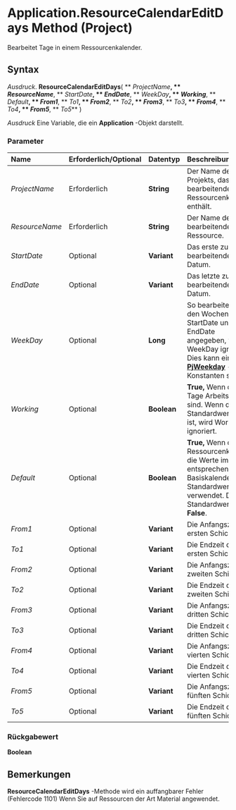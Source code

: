 
# Application.ResourceCalendarEditDays Method (Project)

Bearbeitet Tage in einem Ressourcenkalender.


## Syntax

 _Ausdruck_. **ResourceCalendarEditDays**( ** _ProjectName_**, ** _ResourceName_**, ** _StartDate_**, ** _EndDate_**, ** _WeekDay_**, ** _Working_**, ** _Default_**, ** _From1_**, ** _To1_**, ** _From2_**, ** _To2_**, ** _From3_**, ** _To3_**, ** _From4_**, ** _To4_**, ** _From5_**, ** _To5_** )

 _Ausdruck_ Eine Variable, die ein **Application** -Objekt darstellt.


### Parameter



|**Name**|**Erforderlich/Optional**|**Datentyp**|**Beschreibung**|
|:-----|:-----|:-----|:-----|
| _ProjectName_|Erforderlich|**String**|Der Name des Projekts, das den zu bearbeitenden Ressourcenkalender enthält.|
| _ResourceName_|Erforderlich|**String**|Der Name der zu bearbeitenden Ressource.|
| _StartDate_|Optional|**Variant**|Das erste zu bearbeitende Datum.|
| _EndDate_|Optional|**Variant**|Das letzte zu bearbeitende Datum.|
| _WeekDay_|Optional|**Long**|So bearbeiten Sie den Wochentag an. StartDate und EndDate angegeben, wird WeekDay ignoriert. Dies kann eine der  **[PjWeekday](02572463-5e6d-e62e-6776-2e24359980aa.md)** -Konstanten sein.|
| _Working_|Optional|**Boolean**|**True,** Wenn die Tage Arbeitstage sind. Wenn der Standardwert **True** ist, wird Working ignoriert.|
| _Default_|Optional|**Boolean**|**True,** Wenn der Ressourcenkalender die Werte im entsprechenden Basiskalender als Standardwerte verwendet. Der Standardwert ist **False**.|
| _From1_|Optional|**Variant**|Die Anfangszeit der ersten Schicht.|
| _To1_|Optional|**Variant**|Die Endzeit der ersten Schicht.|
| _From2_|Optional|**Variant**|Die Anfangszeit der zweiten Schicht.|
| _To2_|Optional|**Variant**|Die Endzeit der zweiten Schicht.|
| _From3_|Optional|**Variant**|Die Anfangszeit der dritten Schicht.|
| _To3_|Optional|**Variant**|Die Endzeit der dritten Schicht.|
| _From4_|Optional|**Variant**|Die Anfangszeit der vierten Schicht.|
| _To4_|Optional|**Variant**|Die Endzeit der vierten Schicht.|
| _From5_|Optional|**Variant**|Die Anfangszeit der fünften Schicht.|
| _To5_|Optional|**Variant**|Die Endzeit der fünften Schicht.|

### Rückgabewert

 **Boolean**


## Bemerkungen

 **ResourceCalendarEditDays** -Methode wird ein auffangbarer Fehler (Fehlercode 1101) Wenn Sie auf Ressourcen der Art Material angewendet.

